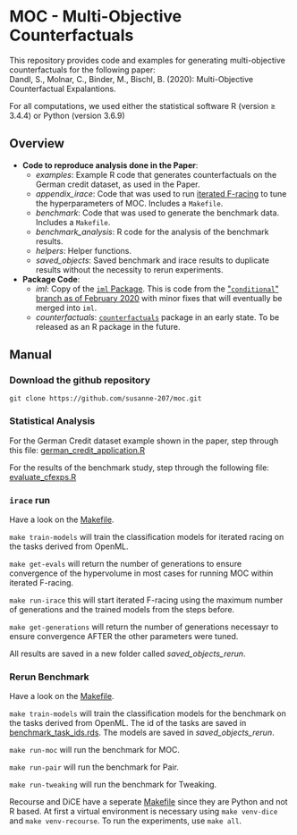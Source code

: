 # MOC - Multi-Objective Counterfactuals

This repository provides code and examples for generating multi-objective counterfactuals for the following paper:      
Dandl, S., Molnar, C., Binder, M., Bischl, B. (2020): Multi-Objective Counterfactual Expalantions. 

For all computations, we used either the statistical software R (version ≥ 3.4.4) or Python (version 3.6.9)

## Overview 

* **Code to reproduce analysis done in the Paper**:
    * *examples*: Example R code that generates counterfactuals on the German credit dataset, as used in the Paper. 
    * *appendix_irace*: Code that was used to run [iterated F-racing](https://doi.org/10.1016/j.orp.2016.09.002) to tune the hyperparameters of MOC. Includes a `Makefile`. 
    * *benchmark*: Code that was used to generate the benchmark data. Includes a `Makefile`.
    * *benchmark_analysis*: R code for the analysis of the benchmark results.
    * *helpers*: Helper functions.
    * *saved_objects*: Saved benchmark and irace results to duplicate results without the necessity to rerun experiments. 
* **Package Code**:
    * *iml*: Copy of the [`iml` Package](https://github.com/christophM/iml). This is code from the ["`conditional`" branch as of February 2020](https://github.com/christophM/iml/tree/c12febbfaee07ccb2c8bac025d9faf0045ee178f) with minor fixes that will eventually be merged into `iml`.
    * *counterfactuals*: [`counterfactuals`](counterfactuals/) package in an early state. To be released as an R package in the future.

## Manual 

### Download the github repository 

```
git clone https://github.com/susanne-207/moc.git
``` 

### Statistical Analysis
For the German Credit dataset example shown in the paper, step through this file:
[german_credit_application.R](example_run/german_credit_application.R) 

For the results of the benchmark study, step through the following file:
[evaluate_cfexps.R](benchmark_analysis/evaluate_cfexps.R) 

### `irace` run
Have a look on the [Makefile](appendix_irace/Makefile).

`make train-models` will train the classification models for iterated racing on the tasks derived from OpenML.

`make get-evals` will return the number of generations to ensure convergence of the hypervolume in most cases for running MOC within iterated F-racing. 
	
`make run-irace` this will start iterated F-racing using the maximum number of generations and the trained models from the steps before. 

`make get-generations` will return the number of generations necessayr to ensure convergence AFTER the other parameters were 
tuned. 

All results are saved in a new folder called *saved_objects_rerun*. 

### Rerun Benchmark
Have a look on the [Makefile](benchmark/Makefile).

`make train-models` will train the classification models for the benchmark on the tasks derived from OpenML. The id of the tasks are saved in [benchmark_task_ids.rds](helpers/benchmark_task_ids.rds).
The models are saved in *saved_objects_rerun*.

`make run-moc` will run the benchmark for MOC. 

`make run-pair` will run the benchmark for Pair.

`make run-tweaking` will run the benchmark for Tweaking. 

Recourse and DiCE have a seperate [Makefile](benchmark/python_recoures_dice/Makefile) since they are Python and not R based.
At first a virtual environment is necessary using `make venv-dice` and `make venv-recourse`. 
To run the experiments, use `make all`. 
